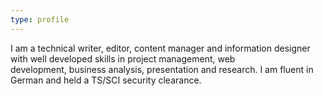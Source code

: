 ```yaml
---
type: profile
---
```

I am a technical writer, editor, content manager and information designer with well developed skills in project management, web development, business analysis, presentation and research. I am fluent in German and held a TS/SCI security clearance.
